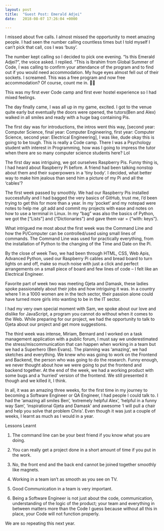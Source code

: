 ```yaml
---
layout: post
title:  "Guest Post: Emerald Adjei"
date:   2018-08-07 17:26:04 +0000

---
```

I missed about five calls. I almost missed the opportunity to meet amazing people. I had seen the number calling countless times but I told myself I can’t pick that call, cos I was ‘busy’.

The number kept calling so I decided to pick one evening. “Is this Emerald Adjei?”, the voice asked. I replied. “This is Ibrahim from Global Summer of Code, I was calling to confirm your attendance of the program and to find out if you would need accommodation. My huge eyes almost fell out of their sockets. I screamed. This was a free program and now free accommodation? Of course, count me in. 💪🏾

This was my first ever Code camp and first ever hostel experience so I had mixed feelings.

The day finally came, I was all up in my game, excited. I got to the venue quite early but eventually the doors were opened, the tutors(Ben and Alex) walked in all smiles and ready with a huge bag containing Pis.

The first day was for introductions, the intros went this way, [second year: Computer Science, final year: Computer Engineering, first year: Computer Science, second year: Electrical Engineering], I was like, dude okay this is going to be tough. This is really a Code camp. There I was a Psychology student with interest in Programming, how was I going to impress the tutor when there are so many computer science students here? Lol

The first day was intriguing, we got ourselves Raspberry Pis. Funny thing is, I had heard about Raspberry Pi before. A friend had been talking nonstop about them and their superpowers in a ‘tiny body’. I decided, what better way to make him jealous than send him a picture of my Pi and all the ‘cables’?

The first week passed by smoothly. We had our Raspberry Pis installed successfully and I had bagged the very basics of GitHub, trust me, I’d been trying to get this for more than a year. In my ‘pocket’ and my notepad were notes to help me .git add and commit my projects with ease and notes on how to use a terminal in Linux. In my “bag” was also the basics of Python, we got the [“Lists”] and {“Dictionaries”} and gave them var = {“with: keys”}.

What intrigued me most about the first week was the Command Line and how the Pi/Computer can be controlled/used using small lines of commands. The Command Line was used for practically everything, from the installation of Python to the changing of the Time and Date on the Pi.

By the close of week Two, we had been through HTML, CSS, Web Apis, Advanced Python, used our Raspberry Pi cables and bread board to turn lights on and off, make so much noise with just a click and perfect arrangements on a small piece of board and few lines of code – I felt like an Electrical Engineer.

Favorite part of week two was meeting Gjeta and Damask, these ladies spoke passionately about their jobs and how intriguing it was. In a country where 1 in a 1000 women are in the tech sector, their passion alone could have turned more girls into wanting to be in the IT sector.

I had my very own special moment with Sam, we spoke about our love and dislike for JavaScript, a program you cannot do without when it comes to the Web. While preparing for our project, we had the opportunity to talk to Gjeta about our project and get more suggestions.

The third week was intense, Miriam, Bernard and I worked on a task management application with a public forum, I must say we underestimated the stress/miscommunication that can happen when working in a team but we had a Superhero (Ben Evans). The planning was ‘amazing’, we had sketches and everything. We knew who was going to work on the Frontend and Backend, the person who was going to do the research. Funny enough, we never thought about how we were going to put the frontend and backend together. At the end of the week, we had a working product with some bugs and a ‘hurried’ version of the frontend. We still presented it though and we killed it, I think.

In all, it was an amazing three weeks, for the first time in my journey to becoming a Software Engineer or QA Engineer, I had people I could talk to. I had the ‘amazing all smiles Ben’, ‘extremely helpful Alex’, ‘helpful in a funny way Sam’, ‘inspirational Gjeta and Damask’ and awesome ‘I will pull a chair and help you solve that problem Chris’. Even though it was just a couple of weeks, I learnt as much as I would in a year.

Lessons Learnt

1. The command line can be your best friend if you know what you are doing.

2. You can really get a project done in a short amount of time if you put in the work.

3. No, the front end and the back end cannot be joined together smoothly like magnets.

4. Working in a team isn’t as smooth as you see on TV.

5. Good Communication in a team is very important.

6. Being a Software Engineer is not just about the code, communication, understanding of the logic of the product; your team and everything in between matters more than the Code I guess because without all this in place, your Code will not function properly.

We are so repeating this next year.